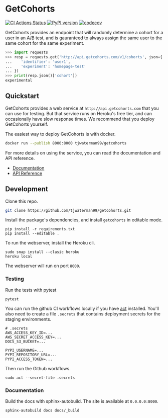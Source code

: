 # GetCohorts

[![CI Actions Status](https://github.com/tjwaterman99/getcohorts/workflows/CI/badge.svg)](https://github.com/tjwaterman99/getcohorts/actions)
[![PyPI version](https://badge.fury.io/py/getcohorts.svg)](https://badge.fury.io/py/getcohorts)
[![codecov](https://codecov.io/gh/tjwaterman99/getcohorts/branch/master/graph/badge.svg)](https://codecov.io/gh/tjwaterman99/getcohorts)

GetCohorts provides an endpoint that will randomly determine a cohort for a user in an A/B test, and is gauranteed to always assign the same user to the same cohort for the same experiment.

```python
>>> import requests
>>> resp = requests.get('http://api.getcohorts.com/v1/cohorts', json={
...    'identifier': 'user1',
...    'experiment': 'homepage-test'
... })
>>> print(resp.json()['cohort'])
experimental

```

## Quickstart

GetCohorts provides a web service at `http://api.getcohorts.com` that you can use for testing. But that service runs on Heroku's free tier, and can occasionally have slow response times. We recommend that you deploy GetCohorts yourself.

The easiest way to deploy GetCohorts is with docker.

```sh
docker run --publish 8000:8000 tjwaterman99/getcohorts
```

For more details on using the service, you can read the documentation and API reference.

- [Documentation](http://docs.getcohorts.com)
- [API Reference](http://api.getcohorts.com)

## Development

Clone this repo.

```bash
git clone https://github.com/tjwaterman99/getcohorts.git
```

Install the package's dependencies, and install `getcohorts` in editable mode.

```
pip install -r requirements.txt
pip install --editable .
```

To run the webserver, install the Heroku cli.

```
sudo snap install --clasic heroku
heroku local
```

The webserver will run on port `8000`.

### Testing

Run the tests with pytest

```
pytest
```

You can run the github CI workflows locally if you have [act](https://github.com/nektos/act) installed. You'll also need to create a file `.secrets` that contains deployment secrets for the staging environments.

```
# .secrets
AWS_ACCESS_KEY_ID=...
AWS_SECRET_ACCESS_KEY=...
DOCS_S3_BUCKET=...

PYPI_USERNAME=...
PYPI_REPOSITORY_URL=...
PYPI_ACCESS_TOKEN=...
```

Then run the Github workflows.

```
sudo act --secret-file .secrets
```

### Documentation

Build the docs with sphinx-autobuild. The site is available at `0.0.0.0:8000`.

```
sphinx-autobuild docs docs/_build
```
